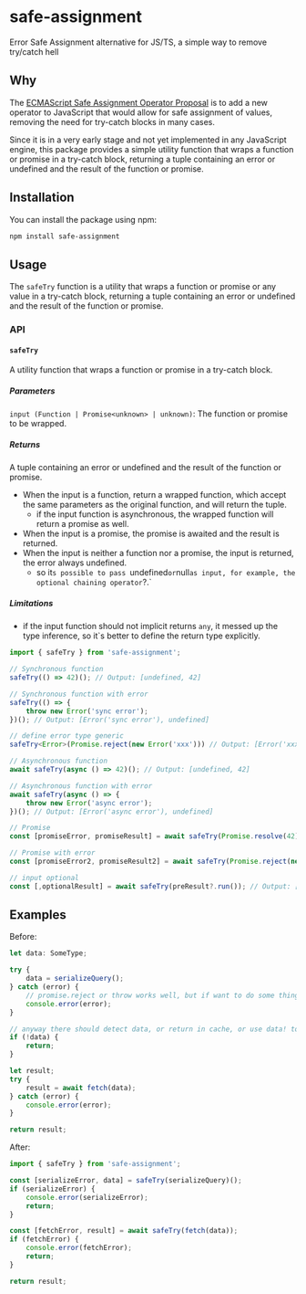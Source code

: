 # safe-assignment

Error Safe Assignment alternative for JS/TS, a simple way to remove try/catch hell

## Why
The [ECMAScript Safe Assignment Operator Proposal](https://github.com/arthurfiorette/proposal-safe-assignment-operator) is to add a new operator to JavaScript that would allow for safe assignment of values, removing the need for try-catch blocks in many cases.

Since it is in a very early stage and not yet implemented in any JavaScript engine, this package provides a simple utility function that wraps a function or promise in a try-catch block, returning a tuple containing an error or undefined and the result of the function or promise.

## Installation

You can install the package using npm:

```sh
npm install safe-assignment
```

## Usage

The `safeTry` function is a utility that wraps a function or promise or any value in a try-catch block, returning a
tuple containing an error or undefined and the result of the function or promise.

### API

#### `safeTry`
A utility function that wraps a function or promise in a try-catch block.  

##### Parameters
`input (Function | Promise<unknown> | unknown)`: The function or promise to be wrapped.

##### Returns
A tuple containing an error or undefined and the result of the function or promise.

- When the input is a function, return a wrapped function, which accept the same parameters as the original function, and will return the tuple.
  - if the input function is asynchronous, the wrapped function will return a promise as well.
- When the input is a promise, the promise is awaited and the result is returned.
- When the input is neither a function nor a promise, the input is returned, the error always undefined.
  - so it`s possible to pass `undefined` or `null` as input, for example, the optional chaining operator `?.`

##### Limitations
- if the input function should not implicit returns `any`, it messed up the type inference, so it`s better to define the return type explicitly.

```typescript
import { safeTry } from 'safe-assignment';

// Synchronous function
safeTry(() => 42)(); // Output: [undefined, 42]

// Synchronous function with error
safeTry(() => {
    throw new Error('sync error');
})(); // Output: [Error('sync error'), undefined]

// define error type generic
safeTry<Error>(Promise.reject(new Error('xxx'))) // Output: [Error('xxx), undefined]

// Asynchronous function
await safeTry(async () => 42)(); // Output: [undefined, 42]

// Asynchronous function with error
await safeTry(async () => {
    throw new Error('async error');
})(); // Output: [Error('async error'), undefined]

// Promise
const [promiseError, promiseResult] = await safeTry(Promise.resolve(42)); // Output: [undefined, 42]

// Promise with error
const [promiseError2, promiseResult2] = await safeTry(Promise.reject(new Error('promise error'))); // Output: [Error('promise error'), undefined]

// input optional
const [,optionalResult] = await safeTry(preResult?.run()); // Output: [Error?, undefined | Result]
```

## Examples

Before:
```typescript
let data: SomeType;

try {
    data = serializeQuery();
} catch (error) {
    // promise.reject or throw works well, but if want to do some thing fallback, you should catch errors
    console.error(error);
}

// anyway there should detect data, or return in cache, or use data! to avoid undefined
if (!data) {
    return;
}

let result;
try {
    result = await fetch(data);
} catch (error) {
    console.error(error);
}

return result;
```

After:
```typescript
import { safeTry } from 'safe-assignment';

const [serializeError, data] = safeTry(serializeQuery)();
if (serializeError) {
    console.error(serializeError);
    return;
}

const [fetchError, result] = await safeTry(fetch(data));
if (fetchError) {
    console.error(fetchError);
    return;
}

return result;

